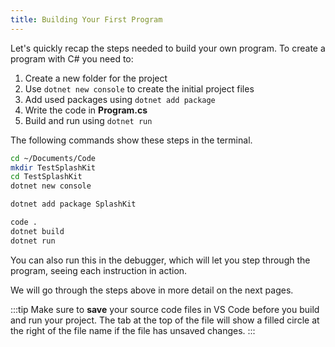 ```yaml
---
title: Building Your First Program
---
```


Let's quickly recap the steps needed to build your own program. To create a program with C# you need to:

1. Create a new folder for the project
2. Use `dotnet new console` to create the initial project files
3. Add used packages using `dotnet add package`
4. Write the code in **Program.cs**
5. Build and run using `dotnet run`

The following commands show these steps in the terminal.

```sh
cd ~/Documents/Code
mkdir TestSplashKit
cd TestSplashKit
dotnet new console

dotnet add package SplashKit

code .
dotnet build
dotnet run
```

You can also run this in the debugger, which will let you step through the program, seeing each instruction in action.

We will go through the steps above in more detail on the next pages.

:::tip
Make sure to **save** your source code files in VS Code before you build and run your project. The tab at the top of the file will show a filled circle at the right of the file name if the file has unsaved changes.
:::
